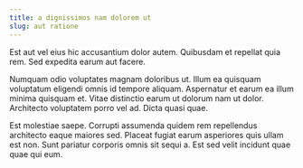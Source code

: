 ```yaml
---
title: a dignissimos nam dolorem ut
slug: aut ratione
---
```


Est aut vel eius hic accusantium dolor autem. Quibusdam et repellat quia rem. Sed expedita earum aut facere.

Numquam odio voluptates magnam doloribus ut. Illum ea quisquam voluptatum eligendi omnis id tempore aliquam. Aspernatur et earum ea illum minima quisquam et. Vitae distinctio earum ut dolorum nam ut dolor. Architecto voluptatem porro vel ad. Dicta quasi quae.

Est molestiae saepe. Corrupti assumenda quidem rem repellendus architecto eaque maiores sed. Placeat fugiat earum asperiores quis ullam est non. Sunt pariatur corporis omnis sit sequi a. Est sed velit incidunt quae quae qui eum.
